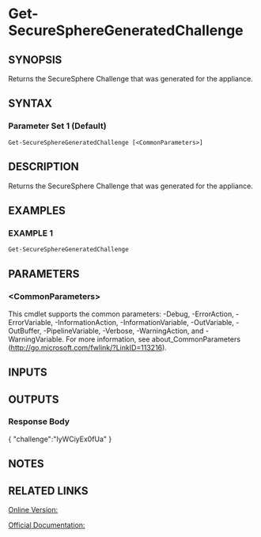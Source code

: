 ﻿# Get-SecureSphereGeneratedChallenge

## SYNOPSIS
Returns the SecureSphere Challenge that was generated for the appliance.

## SYNTAX

### Parameter Set 1 (Default)
```
Get-SecureSphereGeneratedChallenge [<CommonParameters>]
```

## DESCRIPTION
Returns the SecureSphere Challenge that was generated for the appliance.

## EXAMPLES

### EXAMPLE 1

```powershell
Get-SecureSphereGeneratedChallenge
```

## PARAMETERS

### \<CommonParameters\>
This cmdlet supports the common parameters: -Debug, -ErrorAction, -ErrorVariable, -InformationAction, -InformationVariable, -OutVariable, -OutBuffer, -PipelineVariable, -Verbose, -WarningAction, and -WarningVariable. For more information, see about_CommonParameters (http://go.microsoft.com/fwlink/?LinkID=113216).

## INPUTS

## OUTPUTS

### Response Body
{
"challenge":"IyWCiyEx0fUa"
}

## NOTES

## RELATED LINKS

[Online Version:](https://github.com/akshinmustafayev/SecureSpherePS/tree/master/Documentation)

[Official Documentation:](https://docs.imperva.com/bundle/v13.6-api-reference-guide/page/61619.htm)



